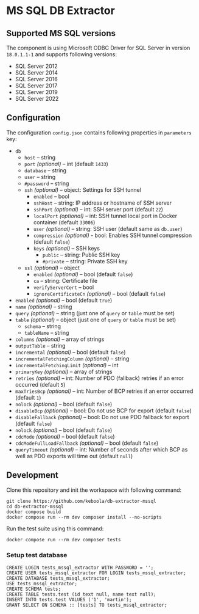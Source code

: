 # MS SQL DB Extractor

## Supported MS SQL versions
The component is using Microsoft ODBC Driver for SQL Server in version `18.0.1.1-1` and supports following versions:
- SQL Server 2012
- SQL Server 2014
- SQL Server 2016
- SQL Server 2017
- SQL Server 2019
- SQL Server 2022

## Configuration

The configuration `config.json` contains following properties in `parameters` key:

- `db`
    - `host` – string
    - `port` _(optional)_ – int (default `1433`)
    - `database` – string
    - `user` – string
    - `#password` – string
    - `ssh` _(optional)_ – object: Settings for SSH tunnel
        - `enabled` – bool
        - `sshHost` – string: IP address or hostname of SSH server
        - `sshPort` _(optional)_ – int: SSH server port (default `22`)
        - `localPort` _(optional)_ – int: SSH tunnel local port in Docker container (default `33006`)
        - `user` _(optional)_ – string: SSH user (default same as `db.user`)
        - `compression` _(optional)_ - bool: Enables SSH tunnel compression (default `false`)
        - `keys` _(optional)_ – SSH keys
            - `public` – string: Public SSH key
            - `#private` – string: Private SSH key
    - `ssl` _(optional)_ – object
        - `enabled` _(optional)_ – bool (default `false`)
        - `ca` – string: Certificate file
        - `verifyServerCert` – bool
        - `ignoreCertificateCn` _(optional)_ – bool (default `false`)
- `enabled` _(optional)_ – bool (default `true`)
- `name` _(optional)_ – string
- `query` _(optional)_ – string (just one of `query` or `table` must be set)
- `table` _(optional)_ – object (just one of `query` or `table` must be set)
    - `schema` – string
    - `tableName` – string
- `columns` _(optional)_ – array of strings
- `outputTable` – string
- `incremental` _(optional)_ – bool (default `false`)
- `incrementalFetchingColumn` _(optional)_ – string
- `incrementalFetchingLimit` _(optional)_ – int
- `primaryKey` _(optional)_ – array of strings
- `retries` _(optional)_ – int: Number of PDO (fallback) retries if an error occurred (default `5`)
- `maxTriesBcp` _(optional)_ – int: Number of BCP retries if an error occurred (default `1`)
- `nolock` _(optional)_ – bool (default `false`)
- `disableBcp` _(optional)_ – bool: Do not use BCP for export (default `false`)
- `disableFallback` _(optional)_ – bool: Do not use PDO fallback for export (default `false`)
- `nolock` _(optional)_ – bool (default `false`)
- `cdcMode` _(optional)_ – bool (default `false`)
- `cdcModeFullLoadFallback` _(optional)_ – bool (default `false`)
- `queryTimeout` _(optional)_ – int: Number of seconds after which BCP as well as PDO exports will time out (default `null`)

## Development

Clone this repository and init the workspace with following command:

```
git clone https://github.com/keboola/db-extractor-mssql
cd db-extractor-mssql
docker compose build
docker compose run --rm dev composer install --no-scripts
```

Run the test suite using this command:

```
docker compose run --rm dev composer tests
```

### Setup test database

```
CREATE LOGIN tests_mssql_extractor WITH PASSWORD = '';
CREATE USER tests_mssql_extractor FOR LOGIN tests_mssql_extractor;
CREATE DATABASE tests_mssql_extractor;
USE tests_mssql_extractor;
CREATE SCHEMA tests;
CREATE TABLE tests.test (id text null, name text null);
INSERT INTO tests.test VALUES ('1', 'martin');
GRANT SELECT ON SCHEMA :: [tests] TO tests_mssql_extractor;
```
